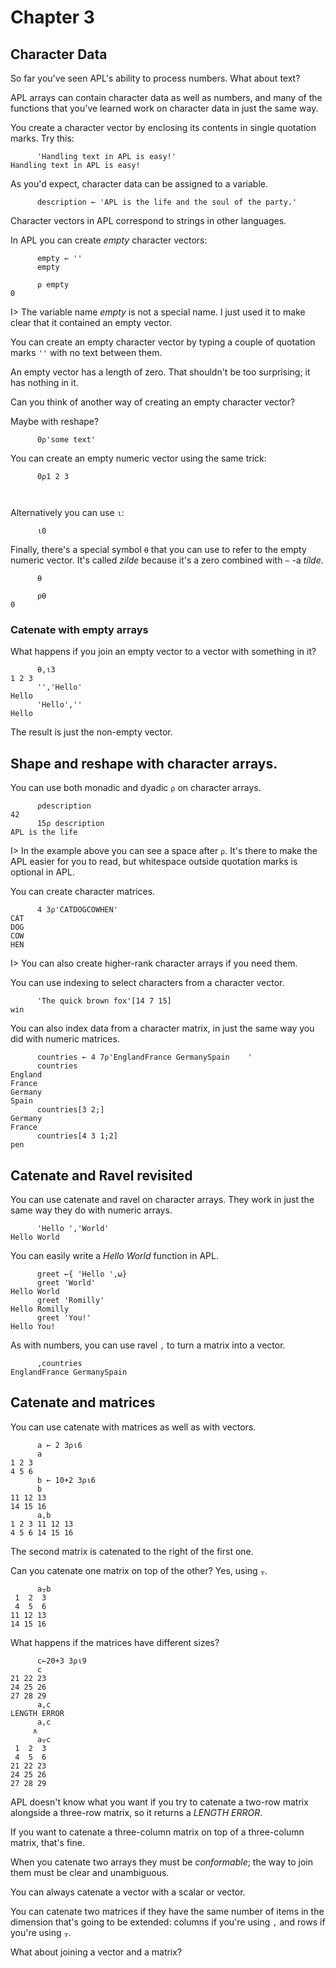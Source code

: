 # Chapter 3

## Character Data

So far you've seen APL's ability to process numbers. What about text?

APL arrays can contain character data as well as numbers, and many
of the functions that you've learned work on character data in just the
same way.

You create a character vector by enclosing its contents in single
quotation marks. Try this:

~~~~~~~~
      'Handling text in APL is easy!'
Handling text in APL is easy!
~~~~~~~~

As you'd expect, character data can be assigned to a variable.

~~~~~~~~
      description ← 'APL is the life and the soul of the party.'
~~~~~~~~

Character vectors in APL correspond to strings in other languages.

In APL you can create _empty_ character vectors:

~~~~~~~~
      empty ← ''
      empty

      ⍴ empty
0
~~~~~~~~

I> The variable name _empty_ is not a special name. I just used it to
make clear that it contained an empty vector.

You can create an empty character vector by typing a couple of quotation
marks `''` with no text between them.

An empty vector has a length of zero. That shouldn't be too surprising;
it has nothing in it.

Can you think of another way of creating an empty character vector?

Maybe with reshape?

~~~~~~~~
      0⍴'some text'

~~~~~~~~

You can create an empty numeric vector using the same trick:

~~~~~~~~
      0⍴1 2 3

      
~~~~~~~~

Alternatively you can use `⍳`:

~~~~~~~~
      ⍳0

~~~~~~~~

Finally, there's a special symbol `⍬` that you can use to refer to the
empty numeric vector. It's called _zilde_ because it's a zero combined with
`~` -a _tilde_.

~~~~~~~~
      ⍬

      ⍴⍬
0
~~~~~~~~

### Catenate with empty arrays

What happens if you join an empty vector to a vector with something in it?

~~~~~~~~
      ⍬,⍳3
1 2 3
      '','Hello'
Hello
      'Hello',''
Hello
~~~~~~~~

The result is just the non-empty vector.

## Shape and reshape with character arrays.

You can use both monadic and dyadic `⍴` on character arrays.

~~~~~~~~
      ⍴description
42
      15⍴ description
APL is the life
~~~~~~~~

I> In the example above you can see a space after `⍴`. It's there to make the
APL easier for you to read, but whitespace outside quotation marks is
optional in APL.

You can create character matrices.

~~~~~~~~
      4 3⍴'CATDOGCOWHEN'
CAT
DOG
COW
HEN
~~~~~~~~

I> You can also create higher-rank character arrays if you need
them.


You can use indexing to select characters from a character vector.

~~~~~~~~
      'The quick brown fox'[14 7 15]
win
~~~~~~~~

You can also index data from a character matrix, in just the same way
you did with numeric matrices.

~~~~~~~~
      countries ← 4 7⍴'EnglandFrance GermanySpain    '
      countries
England
France 
Germany
Spain  
      countries[3 2;]
Germany
France 
      countries[4 3 1;2]
pen
~~~~~~~~

## Catenate and Ravel revisited

You can use catenate and ravel on character arrays. They work in just
the same way they do with numeric arrays.

~~~~~~~~
      'Hello ','World'
Hello World
~~~~~~~~

You can easily write a _Hello World_ function in APL.


~~~~~~~~
      greet ←{ 'Hello ',⍵}
      greet 'World'
Hello World
      greet 'Romilly'
Hello Romilly
      greet 'You!'
Hello You!
~~~~~~~~


As with numbers, you can use ravel `,` to turn a matrix into a vector.

~~~~~~~~~
      ,countries
EnglandFrance GermanySpain 
~~~~~~~~~

## Catenate and matrices

You can use catenate with matrices as well as with vectors.

~~~~~~~~
      a ← 2 3⍴⍳6
      a
1 2 3
4 5 6
      b ← 10+2 3⍴⍳6
      b
11 12 13
14 15 16
      a,b
1 2 3 11 12 13
4 5 6 14 15 16
~~~~~~~~

The second matrix is catenated to the right of the first one.

Can you catenate one matrix on top of the other? Yes, using `⍪`.

~~~~~~~~
      a⍪b
 1  2  3
 4  5  6
11 12 13
14 15 16
~~~~~~~~

What happens if the matrices have different sizes?

~~~~~~~~
      c←20+3 3⍴⍳9
      c
21 22 23
24 25 26
27 28 29
      a,c
LENGTH ERROR
      a,c
     ∧
      a⍪c
 1  2  3
 4  5  6
21 22 23
24 25 26
27 28 29
~~~~~~~~

APL doesn't know what you want if you try to catenate a two-row matrix
alongside a three-row matrix, so it returns a _LENGTH ERROR_.

If you want to catenate a three-column matrix on top of a three-column
matrix, that's fine.

When you catenate two arrays they must be _conformable_;
the way to join them must be clear and unambiguous.

You can always catenate a vector with a scalar or vector.

You can catenate two matrices if they have the same number of items in
the dimension that's going to be extended: columns if you're using `,`
and rows if you're using `⍪`. 

What about joining a vector and a matrix?





